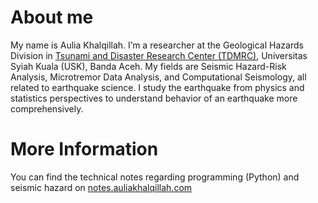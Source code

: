 # About me

My name is Aulia Khalqillah. I’m a researcher at the Geological Hazards Division in [Tsunami and Disaster Research Center (TDMRC)](https://tdmrc.usk.ac.id/),
Universitas Syiah Kuala (USK), Banda Aceh. My fields are Seismic Hazard-Risk Analysis, Microtremor Data Analysis, and Computational Seismology,
all related to earthquake science. I study the earthquake from physics and statistics perspectives to understand behavior of an earthquake more comprehensively.

# More Information

You can find the technical notes regarding programming (Python) and seismic hazard on [notes.auliakhalqillah.com](notes.auliakhalqillah.com)
